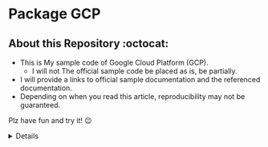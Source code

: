 # Package GCP

## About this Repository :octocat:

+ This is My sample code of Google Cloud Platform (GCP).
  + I will not The official sample code be placed as is, be partially.
+ I will provide a links to official sample documentation and the referenced documentation.
+ Depending on when you read this article, reproducibility may not be guaranteed.

Plz have fun and try it! :wink:

<details>
<summary>Details</summary>

+ [Cloud Build](./builds)
+ [Kubernetes Engine](./kubernetes)
+ Security

+ [Anthos](./anthos/)
+ [AlloyDB for PostgreSQL](./alloydb/)
+ [App Engine](./appengine/)
+ [Artifact Registry](./artifacts/)
+ [BigQuery](./bigquery/)
+ [Bigtable](./bigtable/)
+ [Cloud Build](./cloud-build/) <- 変更予定
+ [Pub/Sub](./cloudpubsub/)
+ [Compute Engine](./compute/)
+ [Dataproc](./dataproc)
+ [Cloud Deploy](./deploy/)
+ [Filestore](./filestore/)
+ [Cloud Functions](./functions/)
+ [Container Registry](./gcr/)
+ [Hybrid Connectivity](./hybrid/)
+ [IAM & Admin](./iam-admin/)
                                   
                                   
</details>
